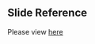 ## Slide Reference
Please view [here](https://docs.google.com/presentation/d/1901VMP5cIUHjmeAdDATMFgTQ_1l0k0gtV4DdJOfQ0eM/edit?usp=sharing)
